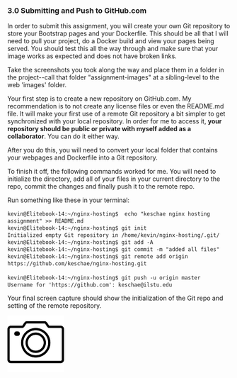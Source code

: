 ### 3.0 Submitting and Push to GitHub.com

In order to submit this assignment, you will create your own Git repository to store your Bootstrap pages and your Dockerfile. This should be all that I will need to pull your project, do a Docker build and view your pages being served. You should test this all the way through and make sure that your image works as expected and does not have broken links.

Take the screenshots you took along the way and place them in a folder in the project--call that folder "assignment-images" at a sibling-level to the web 'images' folder.

Your first step is to create a new repository on GitHub.com. My recommendation is to not create any license files or even the README.md file. It will make your first use of a remote Git repository a bit simpler to get synchronized with your local repository. In order for me to access it, **your repository should be public or private with myself added as a collaborator**. You can do it either way.

After you do this, you will need to convert your local folder that contains your webpages and Dockerfile into a Git repository.

To finish it off, the following commands worked for me. You will need to initialize the directory, add all of your files in your current directory to the repo, commit the changes and finally push it to the remote repo.

Run something like these in your terminal:

```
kevin@Elitebook-14:~/nginx-hosting$  echo "keschae nginx hosting assignment" >> README.md
kevin@Elitebook-14:~/nginx-hosting$ git init
Initialized empty Git repository in /home/kevin/nginx-hosting/.git/
kevin@Elitebook-14:~/nginx-hosting$ git add -A
kevin@Elitebook-14:~/nginx-hosting$ git commit -m "added all files"
kevin@Elitebook-14:~/nginx-hosting$ git remote add origin https://github.com/keschae/nginx-hosting.git

kevin@Elitebook-14:~/nginx-hosting$ git push -u origin master
Username for 'https://github.com': keschae@ilstu.edu
```

Your final screen capture should show the initialization of the Git repo and setting of the remote repository.

![grab screen snip here](./images/sm-camera.png)
